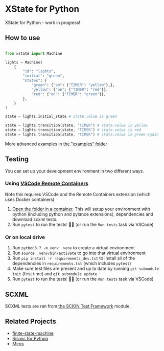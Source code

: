# XState for Python

XState for Python - work in progress!

## How to use

```python

from xstate import Machine

lights = Machine(
    {
        "id": "lights",
        "initial": "green",
        "states": {
            "green": {"on": {"TIMER": "yellow"},},
            "yellow": {"on": {"TIMER": "red"}},
            "red": {"on": {"TIMER": "green"}},
        },
    }
)

state = lights.initial_state # state.value is green

state = lights.transition(state, "TIMER") # state.value is yellow
state = lights.transition(state, "TIMER") # state.value is red
state = lights.transition(state, "TIMER") # state.value is green again
```

More advanced examples in [the "examples" folder](./examples)

## Testing

You can set up your development environment in two different ways. 

### Using [VSCode Remote Containers](https://code.visualstudio.com/docs/remote/containers)

Note this requires VSCode and the Remote Containers extension (which uses Docker containers)

1. [Open the folder in a container](https://code.visualstudio.com/docs/remote/containers#_quick-start-open-an-existing-folder-in-a-container). This will setup your environment with python (including python and pylance extensions), dependencies and download scxml tests.
1. Run `pytest` to run the tests! 👩‍🔬 (or run the `Run tests` task via VSCode)

### Or on local drive

1. Run `python3.7 -m venv .venv` to create a virtual environment
1. Run `source .venv/bin/activate` to go into that virtual environment
1. Run `pip install -r requirements_dev.txt` to install all of the dependencies in `requirements.txt` (which includes `pytest`)
1. Make sure test files are present and up to date by running `git submodule init` (first time) and `git submodule update`
1. Run `pytest` to run the tests! 👩‍🔬 (or run the `Run tests` task via VSCode)

## SCXML

SCXML tests are ran from [the SCION Test Framework](./node_modules/@scion-scxml/test-framework/README.md) module.

## Related Projects

- [finite-state-machine](https://github.com/alysivji/finite-state-machine)
- [Sismic for Python](https://github.com/AlexandreDecan/sismic)
- [Miros](https://github.com/aleph2c/miros)
